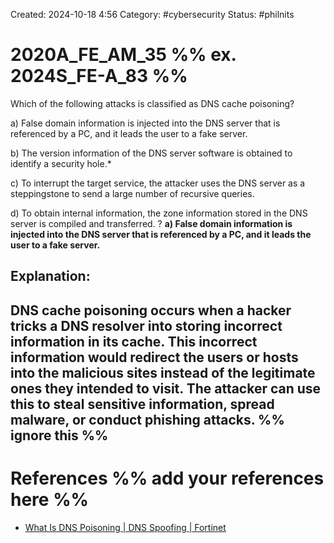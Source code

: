 Created: 2024-10-18 4:56
Category: #cybersecurity 
Status: #philnits



# 2020A_FE_AM_35 %% ex. 2024S_FE-A_83 %%

Which of the following attacks is classified as DNS cache poisoning?

a) False domain information is injected into the DNS server that is referenced by a PC, and it leads the user to a fake server.

b) The version information of the DNS server software is obtained to identify a security hole.*

c) To interrupt the target service, the attacker uses the DNS server as a steppingstone to send a large number of recursive queries.

d) To obtain internal information, the zone information stored in the DNS server is compiled and transferred.
? 
**a) False domain information is injected into the DNS server that is referenced by a PC, and it leads the user to a fake server.**
## **Explanation:**

**DNS cache poisoning** occurs when a hacker tricks a DNS resolver into storing incorrect information in its cache. This incorrect information would redirect the users or hosts into the malicious sites instead of the legitimate ones they intended to visit. The attacker can use this to steal sensitive information, spread malware, or conduct phishing attacks.
%% ignore this %%
---









# References %% add your references here %%
- [What Is DNS Poisoning | DNS Spoofing | Fortinet](https://www.fortinet.com/resources/cyberglossary/dns-poisoning)
